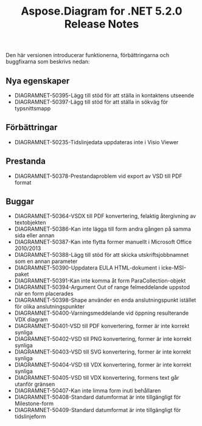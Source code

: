 ﻿---
title: Aspose.Diagram for .NET 5.2.0 Release Notes
type: docs
weight: 80
url: /sv/net/aspose-diagram-for-net-5-2-0-release-notes/
---
Den här versionen introducerar funktionerna, förbättringarna och buggfixarna som beskrivs nedan:
## **Nya egenskaper**
- DIAGRAMNET-50395-Lägg till stöd för att ställa in kontaktens utseende
- DIAGRAMNET-50397-Lägg till stöd för att ställa in sökväg för typsnittsmapp
## **Förbättringar**
- DIAGRAMNET-50235-Tidslinjedata uppdateras inte i Visio Viewer
## **Prestanda**
- DIAGRAMNET-50378-Prestandaproblem vid export av VSD till PDF format
## **Buggar**
- DIAGRAMNET-50364-VSDX till PDF konvertering, felaktig återgivning av textobjekten
- DIAGRAMNET-50386-Kan inte lägga till form andra gången på samma sida eller annan
- DIAGRAMNET-50387-Kan inte flytta former manuellt i Microsoft Office 2010/2013
- DIAGRAMNET-50388-Lägg till stöd för att skicka utskriftsjobbnamnet som en annan parameter
- DIAGRAMNET-50390-Uppdatera EULA HTML-dokument i icke-MSI-paket
- DIAGRAMNET-50391-Kan inte komma åt form ParaCollection-objekt
- DIAGRAMNET-50394-Argument Out of range felmeddelande uppstod när en form placerades
- DIAGRAMNET-50398-Shape använder en enda anslutningspunkt istället för olika anslutningspunkter
- DIAGRAMNET-50400-Varningsmeddelande vid öppning resulterande VDX diagram
- DIAGRAMNET-50401-VSD till PDF konvertering, former är inte korrekt synliga
- DIAGRAMNET-50402-VSD till PNG konvertering, former är inte korrekt synliga
- DIAGRAMNET-50403-VSD till SVG konvertering, former är inte korrekt synliga
- DIAGRAMNET-50404-VSD till VDX konvertering, former är inte korrekt synliga
- DIAGRAMNET-50405-VSD till VDX konvertering, formens text går utanför gränsen
- DIAGRAMNET-50407-Kan inte limma form inuti behållaren
- DIAGRAMNET-50408-Standard datumformat är inte tillgängligt för Milestone-form
- DIAGRAMNET-50409-Standard datumformat är inte tillgängligt för tidslinjeform
